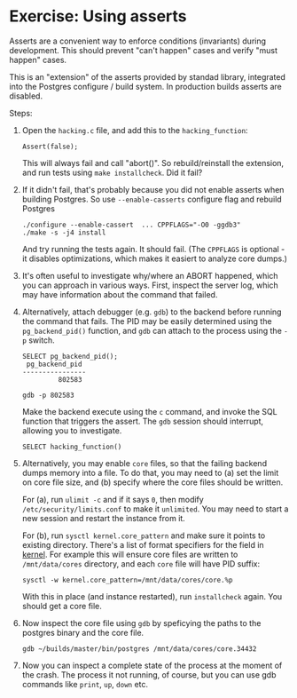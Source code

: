 Exercise: Using asserts
=======================

Asserts are a convenient way to enforce conditions (invariants) during
development. This should prevent "can't happen" cases and verify "must
happen" cases.

This is an "extension" of the asserts provided by standad library,
integrated into the Postgres configure / build system. In production
builds asserts are disabled.

Steps:

1. Open the `hacking.c` file, and add this to the `hacking_function`:

   ```
   Assert(false);
   ```

   This will always fail and call "abort()". So rebuild/reinstall the
   extension, and run tests using `make installcheck`. Did it fail?

2. If it didn't fail, that's probably because you did not enable asserts
   when building Postgres. So use `--enable-casserts` configure flag and
   rebuild Postgres 

   ```
   ./configure --enable-cassert  ... CPPFLAGS="-O0 -ggdb3"
   ./make -s -j4 install
   ```

   And try running the tests again. It should fail. (The `CPPFLAGS` is
   optional - it disables optimizations, which makes it easiert to
   analyze core dumps.)

3. It's often useful to investigate why/where an ABORT happened, which
   you can approach in various ways. First, inspect the server log,
   which may have information about the command that failed.

4. Alternatively, attach debugger (e.g. `gdb`) to the backend before
   running the command that fails. The PID may be easily determined
   using the `pg_backend_pid()` function, and `gdb` can attach to the
   process using the `-p` switch.

   ```
   SELECT pg_backend_pid();
    pg_backend_pid 
   ----------------
            802583
   ```

   ```
   gdb -p 802583
   ```

   Make the backend execute using the `c` command, and invoke the SQL
   function that triggers the assert. The `gdb` session should
   interrupt, allowing you to investigate.

   ```
   SELECT hacking_function()
   ```

6. Alternatively, you may enable `core` files, so that the failing
   backend dumps memory into a file. To do that, you may need to (a)
   set the limit on core file size, and (b) specify where the core
   files should be written.

   For (a), run `ulimit -c` and if it says `0`, then modify
   `/etc/security/limits.conf` to make it `unlimited`. You may need
   to start a new session and restart the instance from it.

   For (b), run `sysctl kernel.core_pattern` and make sure it points
   to existing directory. There's a list of format specifiers for the
   field in [kernel](https://www.kernel.org/doc/Documentation/sysctl/kernel.txt).
   For example this will ensure core files are written to `/mnt/data/cores`
   directory, and each `core` file will have PID suffix:
   
   `sysctl -w kernel.core_pattern=/mnt/data/cores/core.%p`

   With this in place (and instance restarted), run `installcheck`
   again. You should get a core file.

6. Now inspect the core file using `gdb` by speficying the paths to the
   postgres binary and the core file.

   ```
   gdb ~/builds/master/bin/postgres /mnt/data/cores/core.34432
   ```

7. Now you can inspect a complete state of the process at the moment of
   the crash. The process it not running, of course, but you can use
   gdb commands like `print`, `up`, `down` etc.
